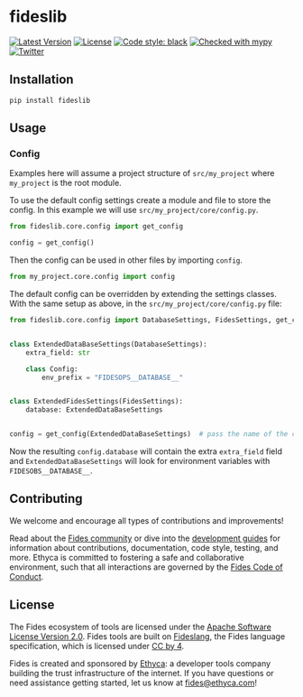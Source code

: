 # fideslib

[![Latest Version][pypi-image]][pypi-url]
[![License][license-image]][license-url]
[![Code style: black][black-image]][black-url]
[![Checked with mypy][mypy-image]][mypy-url]
[![Twitter][twitter-image]][twitter-url]

## Installation

```console
pip install fideslib
```


## Usage

### Config

Examples here will assume a project structure of `src/my_project` where `my_project` is
the root module.

To use the default config settings create a module and file to store the config. In
this example we will use `src/my_project/core/config.py`.


```py
from fideslib.core.config import get_config

config = get_config()
```

Then the config can be used in other files by importing `config`.

```py
from my_project.core.config import config
```

The default config can be overridden by extending the settings classes. With the same
setup as above, in the `src/my_project/core/config.py` file:

```py
from fideslib.core.config import DatabaseSettings, FidesSettings, get_config


class ExtendedDataBaseSettings(DatabaseSettings):
    extra_field: str

    class Config:
        env_prefix = "FIDESOPS__DATABASE__"


class ExtendedFidesSettings(FidesSettings):
    database: ExtendedDataBaseSettings


config = get_config(ExtendedDataBaseSettings)  # pass the name of the custom settings class here
```

Now the resulting `config.database` will contain the extra `extra_field` field and
`ExtendedDataBaseSettings` will look for environment variables with
`FIDESOBS__DATABASE__`.

## Contributing

We welcome and encourage all types of contributions and improvements!

Read about the [Fides community](https://ethyca.github.io/fides/community/hints_tips/) or dive into the [development guides](https://ethyca.github.io/fides/development/overview) for information about contributions, documentation, code style, testing, and more. Ethyca is committed to fostering a safe and collaborative environment, such that all interactions are governed by the [Fides Code of Conduct](https://ethyca.github.io/fides/community/code_of_conduct/).

## License

The Fides ecosystem of tools are licensed under the [Apache Software License Version 2.0](https://www.apache.org/licenses/LICENSE-2.0).
Fides tools are built on [Fideslang](https://github.com/ethyca/privacy-taxonomy), the Fides language specification, which is licensed under [CC by 4](https://github.com/ethyca/privacy-taxonomy/blob/main/LICENSE).

Fides is created and sponsored by [Ethyca](https://ethyca.com/): a developer tools company building the trust infrastructure of the internet. If you have questions or need assistance getting started, let us know at fides@ethyca.com!

[pypi-image]: https://img.shields.io/pypi/v/fideslib.svg
[pypi-url]: https://pypi.python.org/pypi/fideslib/
[license-image]: https://img.shields.io/:license-Apache%202-blue.svg
[license-url]: https://www.apache.org/licenses/LICENSE-2.0.txt
[black-image]: https://img.shields.io/badge/code%20style-black-000000.svg
[black-url]: https://github.com/psf/black/
[mypy-image]: http://www.mypy-lang.org/static/mypy_badge.svg
[mypy-url]: http://mypy-lang.org/
[twitter-image]: https://img.shields.io/twitter/follow/ethyca?style=social
[twitter-url]: https://twitter.com/ethyca
